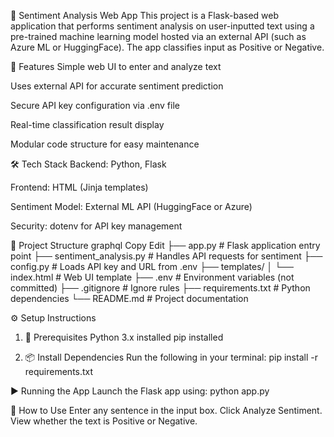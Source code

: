 🧠 Sentiment Analysis Web App
This project is a Flask-based web application that performs sentiment analysis on user-inputted text using a pre-trained machine learning model hosted via an external API (such as Azure ML or HuggingFace). The app classifies input as Positive or Negative.


🚀 Features
Simple web UI to enter and analyze text

Uses external API for accurate sentiment prediction

Secure API key configuration via .env file

Real-time classification result display

Modular code structure for easy maintenance

🛠️ Tech Stack
Backend: Python, Flask

Frontend: HTML (Jinja templates)

Sentiment Model: External ML API (HuggingFace or Azure)

Security: dotenv for API key management

📁 Project Structure
graphql
Copy
Edit
├── app.py                  # Flask application entry point
├── sentiment_analysis.py  # Handles API requests for sentiment
├── config.py              # Loads API key and URL from .env
├── templates/
│   └── index.html         # Web UI template
├── .env                   # Environment variables (not committed)
├── .gitignore             # Ignore rules
├── requirements.txt       # Python dependencies
└── README.md              # Project documentation

⚙️ Setup Instructions
1. 🔧 Prerequisites
Python 3.x installed
pip installed

2. 📦 Install Dependencies
Run the following in your terminal:
pip install -r requirements.txt

▶️ Running the App
Launch the Flask app using:
python app.py

💬 How to Use
Enter any sentence in the input box.
Click Analyze Sentiment.
View whether the text is Positive or Negative.




